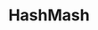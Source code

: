 ---
layout: post
title: HashMash
site: http://hashmash.me/
image: http://files.tnyu.org/projects/hashmash.jpg
creator: 
  - name: Matt Ruzicka
    school: NYU
    twitter: mattruzicka
    eboard: true
    current: false
    role:
    - everything
launchdate:
demodays: false
inactive: true
---